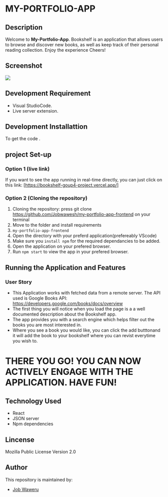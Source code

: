 # MY-PORTFOLIO-APP

## Description
Welcome to **My-Portfolio-App**. Bookshelf is an application that allows users to browse and discover new books, as well as keep track of their personal reading collection.
  Enjoy the experience Cheers!

## Screenshot

<img src="Screenshot1.png">

## Development Requirement
- Visual StudioCode.
- Live server extension.

## Development Installattion
To get the code .

## project Set-up
### Option 1 (live link)
If you want to see the app running in real-time directly, you can just click on this link:
[https://bookshelf-goup4-project.vercel.app/]

### Option 2 (Cloning the repository)
1. Cloning the repository:
press git clone https://github.com/Jobwawesh/my-portfolio-app-frontend on your terminal
2. Move to the folder and install requirements
3. `my-portfolio-app-frontend`
4. Open the directory with your preferd application(prefereably VScode)
5. Make sure you `install npm` for the required dependancies to be added.
6. Open the application on your prefered browser.
7. Run `npm start` to view the app in your prefered browser.

## Running the Application and Features
### User Story
- This Application works with fetched data  from a remote server. The API used is Google Books API: https://developers.google.com/books/docs/overview 
- The first thing you will notice when you load the page is a a well documented description about the  Bookshelf app. 
- The app provides you with a search engine which helps filter out the books you are most interested in.
- Where you see a book you would like, you can click the add butttonand it will add the book to your bookshelf where you can revist everytime you wish to.
 

# THERE YOU GO! YOU CAN NOW ACTIVELY ENGAGE WITH THE APPLICATION. HAVE FUN!

## Technology Used
* React
* JSON server
* Npm dependencies

## Lincense
Mozilla Public License Version 2.0

## Author
This repository is maintained by:

- [Job Waweru](https://github.com/Jobwawesh) 